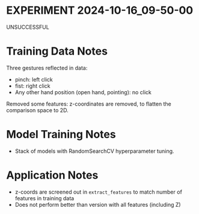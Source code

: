 

# EXPERIMENT 2024-10-16_09-50-00
UNSUCCESSFUL

# Training Data Notes
Three gestures reflected in data:
- pinch: left click
- fist: right click
- Any other hand position (open hand, pointing): no click

Removed some features: z-coordinates are removed, to flatten the comparison space to 2D.

# Model Training Notes
- Stack of models with RandomSearchCV hyperparameter tuning.
    
# Application Notes
- z-coords are screened out in `extract_features` to match number of features in training data
- Does not perform better than version with all features (including Z)